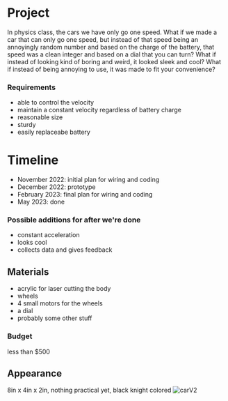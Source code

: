 # Project
In physics class, the cars we have only go one speed. What if we made a car that can only go one speed, but instead of that speed being an annoyingly random number and based on the charge of the battery, that speed was a clean integer and based on a dial that you can turn? What if instead of looking kind of boring and weird, it looked sleek and cool? What if instead of being annoying to use, it was made to fit your convenience?

### Requirements
- able to control the velocity
- maintain a constant velocity regardless of battery charge
- reasonable size
- sturdy
- easily replaceabe battery

# Timeline
- November 2022: initial plan for wiring and coding
- December 2022: prototype
- February 2023: final plan for wiring and coding
- May 2023: done

### Possible additions for after we're done
- constant acceleration
- looks cool
- collects data and gives feedback

## Materials
- acrylic for laser cutting the body
- wheels
- 4 small motors for the wheels
- a dial
- probably some other stuff

### Budget
less than $500

## Appearance
8in x 4in x 2in, nothing practical yet, black knight colored
![carV2](https://user-images.githubusercontent.com/55702245/190243470-8ac5e72b-29bf-41f6-926b-b6ce6508185f.PNG)



